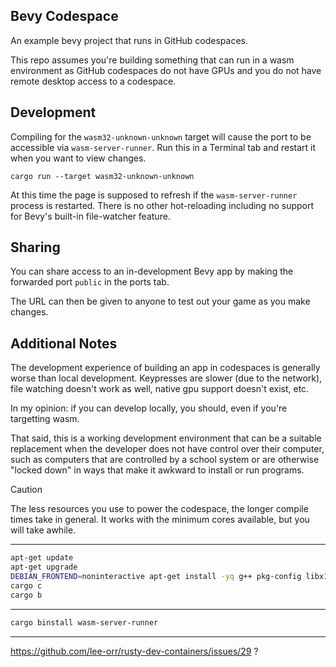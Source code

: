 ## Bevy Codespace

An example bevy project that runs in GitHub codespaces.

This repo assumes you're building something that can run in a wasm environment as GitHub codespaces do not have GPUs and you do not have remote desktop access to a codespace.

## Development

Compiling for the `wasm32-unknown-unknown` target will cause the port to be accessible via `wasm-server-runner`. Run this in a Terminal tab and restart it when you want to view changes.

```
cargo run --target wasm32-unknown-unknown
```

At this time the page is supposed to refresh if the `wasm-server-runner` process is restarted. There is no other hot-reloading including no support for Bevy's built-in file-watcher feature.

## Sharing

You can share access to an in-development Bevy app by making the forwarded port `public` in the ports tab.

The URL can then be given to anyone to test out your game as you make changes.

## Additional Notes

The development experience of building an app in codespaces is generally worse than local development. Keypresses are slower (due to the network), file watching doesn't work as well, native gpu support doesn't exist, etc.

In my opinion: if you can develop locally, you should, even if you're targetting wasm.

That said, this is a working development environment that can be a suitable replacement when the developer does not have control over their computer, such as computers that are controlled by a school system or are otherwise "locked down" in ways that make it awkward to install or run programs.

> [!CAUTION]
> The less resources you use to power the codespace, the longer compile times take in general. It works with the minimum cores available, but you will take awhile.

---

```sh
apt-get update
apt-get upgrade
DEBIAN_FRONTEND=noninteractive apt-get install -yq g++ pkg-config libx11-dev libasound2-dev libudev-dev libxkbcommon-x11-0
cargo c
cargo b
```

---

```sh
cargo binstall wasm-server-runner
```

---

https://github.com/lee-orr/rusty-dev-containers/issues/29 ?